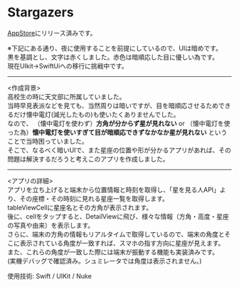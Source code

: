 # Stargazers
[AppStore](https://apps.apple.com/jp/app/stargazers/id1636193581)にリリース済みです。

※下記にある通り、夜に使用することを前提にしているので、UIは暗めです。   
黒を基調とし、文字は赤くしました。赤色は暗順応した目に優しい為です。  
現在UIkit→SwiftUiへの移行に挑戦中です。
  
---------------------------------------------
<作成背景>   
高校生の時に天文部に所属していました。   
当時早見表派などを見ても、当然周りは暗いですが、目を暗順応させるためできるだけ懐中電灯(減光したもの)も使いたくありませんでした。  
なので、 （懐中電灯を使わず）__方角が分からず星が見れない__ or （懐中電灯を使った為）__懐中電灯を使いすぎて目が暗順応できずなかなか星が見れない__ ということで当時困っていました。  
そこで、なるべく暗いUIで、また星座の位置や形が分かるアプリがあれば、その問題は解決するだろうと考えこのアプリを作成しました。  
  
-----------------------------
<アプリの詳細>  
アプリを立ち上げると端末から位置情報と時刻を取得し、「星を見る人API」より、その座標・その時刻に見れる星座一覧を取得します。  
tableViewCellに星座名とその方角が表示されます。  
後に、cellをタップすると、DetailViewに飛び、様々な情報（方角・高度・星座の写真や由来）を表示します。  
さらに、端末の方角の情報もリアルタイムで取得しているので、端末の角度とそこに表示されている角度が一致すれば、スマホの指す方向に星座が見えます。  
また、これらの角度が一致した際には端末が振動する機能も実装済みです。  
(実機デバッグで確認済み。シュミレータでは角度は表示されません。)

使用技術: Swift / UIKit / Nuke
